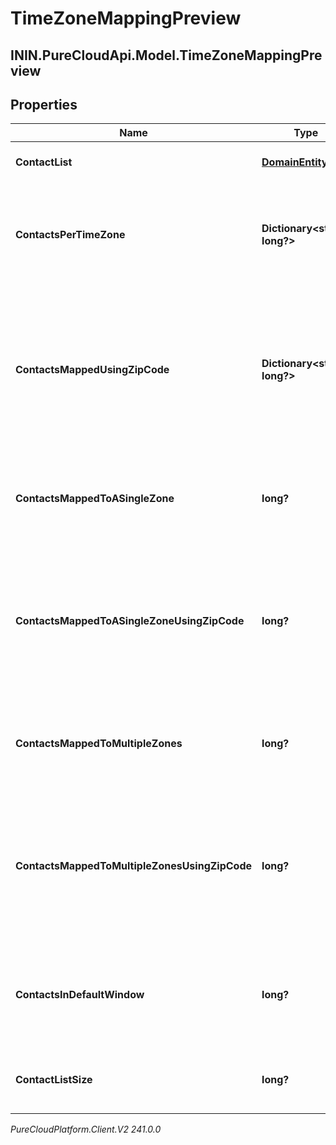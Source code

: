 # TimeZoneMappingPreview

## ININ.PureCloudApi.Model.TimeZoneMappingPreview

## Properties

|Name | Type | Description | Notes|
|------------ | ------------- | ------------- | -------------|
| **ContactList** | [**DomainEntityRef**](DomainEntityRef) | The associated ContactList | [optional] |
| **ContactsPerTimeZone** | **Dictionary&lt;string, long?&gt;** | The number of contacts per time zone that mapped to only that time zone | [optional] |
| **ContactsMappedUsingZipCode** | **Dictionary&lt;string, long?&gt;** | The number of contacts per time zone that mapped to only that time zone and were mapped using the zip code column | [optional] |
| **ContactsMappedToASingleZone** | **long?** | The total number of contacts that mapped to a single time zone | [optional] |
| **ContactsMappedToASingleZoneUsingZipCode** | **long?** | The total number of contacts that mapped to a single time zone and were mapped using the zip code column | [optional] |
| **ContactsMappedToMultipleZones** | **long?** | The total number of contacts that mapped to multiple time zones | [optional] |
| **ContactsMappedToMultipleZonesUsingZipCode** | **long?** | The total number of contacts that mapped to multiple time zones and were mapped using the zip code column | [optional] |
| **ContactsInDefaultWindow** | **long?** | The total number of contacts that will be dialed during the default window | [optional] |
| **ContactListSize** | **long?** | The total number of contacts in the contact list | [optional] |



_PureCloudPlatform.Client.V2 241.0.0_
